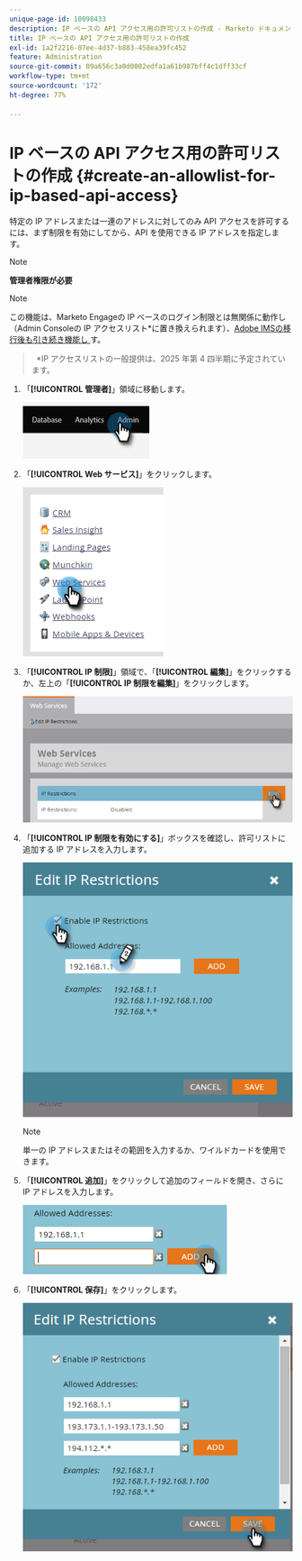 ```yaml
---
unique-page-id: 10098433
description: IP ベースの API アクセス用の許可リストの作成 - Marketo ドキュメント - 製品ドキュメント
title: IP ベースの API アクセス用の許可リストの作成
exl-id: 1a2f2216-07ee-4d37-b883-458ea39fc452
feature: Administration
source-git-commit: 09a656c3a0d0002edfa1a61b987bff4c1dff33cf
workflow-type: tm+mt
source-wordcount: '172'
ht-degree: 77%

---
```


# IP ベースの API アクセス用の許可リストの作成 {#create-an-allowlist-for-ip-based-api-access}

特定の IP アドレスまたは一連のアドレスに対してのみ API アクセスを許可するには、まず制限を有効にしてから、API を使用できる IP アドレスを指定します。

>[!NOTE]
>
>**管理者権限が必要**

>[!NOTE]
>
>この機能は、Marketo Engageの IP ベースのログイン制限とは無関係に動作し（Admin Consoleの IP アクセスリスト*に置き換えられます）、[Adobe IMSの移行後も引き続き機能し ](/help/marketo/product-docs/administration/marketo-with-adobe-identity/adobe-identity-management-overview.md) す。
>> 
>>&#42;IP アクセスリストの一般提供は、2025 年第 4 四半期に予定されています。

1. 「**[!UICONTROL 管理者]**」領域に移動します。

   ![](assets/create-an-allowlist-for-ip-based-api-access-1.png)

1. 「**[!UICONTROL Web サービス]**」をクリックします。

   ![](assets/create-an-allowlist-for-ip-based-api-access-2.png)

1. 「**[!UICONTROL IP 制限]**」領域で、「**[!UICONTROL 編集]**」をクリックするか、左上の「**[!UICONTROL IP 制限を編集]**」をクリックします。

   ![](assets/create-an-allowlist-for-ip-based-api-access-3.png)

1. 「**[!UICONTROL IP 制限を有効にする]**」ボックスを確認し、許可リストに追加する IP アドレスを入力します。

   ![](assets/create-an-allowlist-for-ip-based-api-access-4.png)

   >[!NOTE]
   >
   >単一の IP アドレスまたはその範囲を入力するか、ワイルドカードを使用できます。

1. 「**[!UICONTROL 追加]**」をクリックして追加のフィールドを開き、さらに IP アドレスを入力します。

   ![](assets/create-an-allowlist-for-ip-based-api-access-5.png)

1. 「**[!UICONTROL 保存]**」をクリックします。

   ![](assets/create-an-allowlist-for-ip-based-api-access-6.png)
